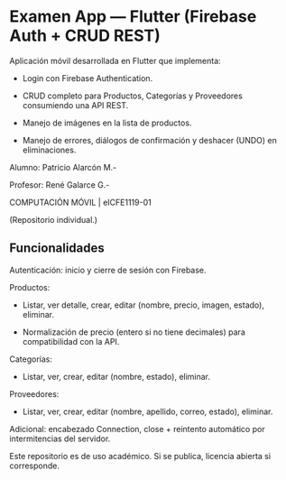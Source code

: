 # Examen App — Flutter (Firebase Auth + CRUD REST)

Aplicación móvil desarrollada en Flutter que implementa:

- Login con Firebase Authentication.

- CRUD completo para Productos, Categorías y Proveedores consumiendo una API REST.

- Manejo de imágenes en la lista de productos.

- Manejo de errores, diálogos de confirmación y deshacer (UNDO) en eliminaciones.

Alumno: Patricio Alarcón M.-

Profesor: René Galarce G.- 

COMPUTACIÓN MÓVIL | eICFE1119-01

(Repositorio individual.)

## Funcionalidades

Autenticación: inicio y cierre de sesión con Firebase.

Productos:

- Listar, ver detalle, crear, editar (nombre, precio, imagen, estado), eliminar.

- Normalización de precio (entero si no tiene decimales) para compatibilidad con la API.

Categorías:

- Listar, ver, crear, editar (nombre, estado), eliminar.

Proveedores:

- Listar, ver, crear, editar (nombre, apellido, correo, estado), eliminar.

Adicional: encabezado Connection, close + reintento automático por intermitencias del servidor.

Este repositorio es de uso académico. Si se publica, licencia abierta si corresponde.
